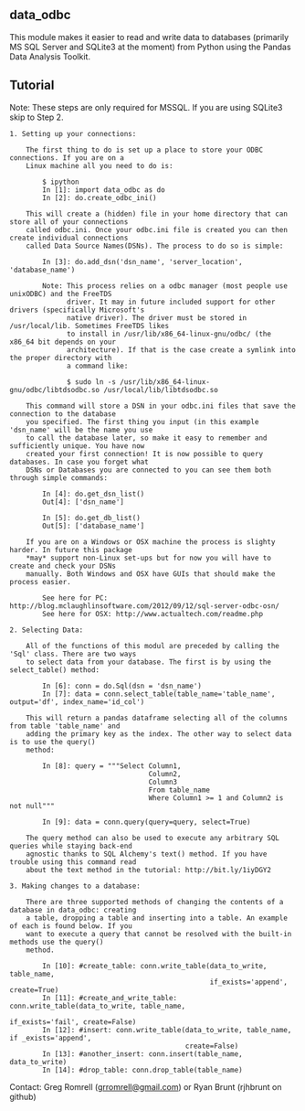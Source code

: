 data_odbc
---------

This module makes it easier to read and write data to databases (primarily MS SQL Server and SQLite3 at the moment) 
from Python using the Pandas Data Analysis Toolkit.

Tutorial
--------

Note: These steps are only required for MSSQL. If you are using SQLite3 skip to Step 2.

    1. Setting up your connections:

        The first thing to do is set up a place to store your ODBC connections. If you are on a 
        Linux machine all you need to do is:

            $ ipython
            In [1]: import data_odbc as do
            In [2]: do.create_odbc_ini()

        This will create a (hidden) file in your home directory that can store all of your connections 
        called odbc.ini. Once your odbc.ini file is created you can then create individual connections 
        called Data Source Names(DSNs). The process to do so is simple:

            In [3]: do.add_dsn('dsn_name', 'server_location', 'database_name')
            
            Note: This process relies on a odbc manager (most people use unixODBC) and the FreeTDS 
                  driver. It may in future included support for other drivers (specifically Microsoft's 
                  native driver). The driver must be stored in /usr/local/lib. Sometimes FreeTDS likes 
                  to install in /usr/lib/x86_64-linux-gnu/odbc/ (the x86_64 bit depends on your 
                  architecture). If that is the case create a symlink into the proper directory with 
                  a command like: 
                    
                  $ sudo ln -s /usr/lib/x86_64-linux-gnu/odbc/libtdsodbc.so /usr/local/lib/libtdsodbc.so

        This command will store a DSN in your odbc.ini files that save the connection to the database 
        you specified. The first thing you input (in this example 'dsn_name' will be the name you use 
        to call the database later, so make it easy to remember and sufficiently unique. You have now 
        created your first connection! It is now possible to query databases. In case you forget what 
        DSNs or Databases you are connected to you can see them both through simple commands:

            In [4]: do.get_dsn_list()
            Out[4]: ['dsn_name']

            In [5]: do.get_db_list()
            Out[5]: ['database_name']

        If you are on a Windows or OSX machine the process is slighty harder. In future this package 
        *may* support non-Linux set-ups but for now you will have to create and check your DSNs 
        manually. Both Windows and OSX have GUIs that should make the process easier.
            
            See here for PC: http://blog.mclaughlinsoftware.com/2012/09/12/sql-server-odbc-osn/
            See here for OSX: http://www.actualtech.com/readme.php

    2. Selecting Data:

        All of the functions of this modul are preceded by calling the 'Sql' class. There are two ways
        to select data from your database. The first is by using the select_table() method:

            In [6]: conn = do.Sql(dsn = 'dsn_name')
            In [7]: data = conn.select_table(table_name='table_name', output='df', index_name='id_col')
            
        This will return a pandas dataframe selecting all of the columns from table 'table_name' and 
        adding the primary key as the index. The other way to select data is to use the query() 
        method:
        
            In [8]: query = """Select Column1,
                                      Column2,
                                      Column3
                                      From table_name
                                      Where Column1 >= 1 and Column2 is not null"""
                                      
            In [9]: data = conn.query(query=query, select=True)
            
        The query method can also be used to execute any arbitrary SQL queries while staying back-end 
        agnostic thanks to SQL Alchemy's text() method. If you have trouble using this command read 
        about the text method in the tutorial: http://bit.ly/1iyDGY2
            
    3. Making changes to a database:
        
        There are three supported methods of changing the contents of a database in data_odbc: creating
        a table, dropping a table and inserting into a table. An example of each is found below. If you
        want to execute a query that cannot be resolved with the built-in methods use the query() 
        method.
        
            In [10]: #create_table: conn.write_table(data_to_write, table_name,
                                                     if_exists='append', create=True)
            In [11]: #create_and_write_table: conn.write_table(data_to_write, table_name, 
                                                               if_exists='fail', create=False)
            In [12]: #insert: conn.write_table(data_to_write, table_name, if _exists='append',
                                               create=False)
            In [13]: #another_insert: conn.insert(table_name, data_to_write)
            In [14]: #drop_table: conn.drop_table(table_name)
        
Contact: Greg Romrell (grromrell@gmail.com) or Ryan Brunt (rjhbrunt on github)
